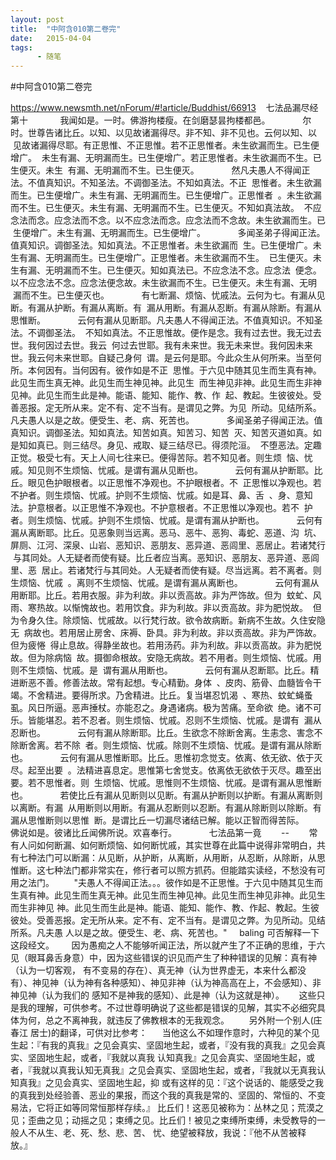 ```yaml
---
layout: post
title:  "中阿含010第二卷完"
date:   2015-04-04
tags:
      - 随笔
---
```


#中阿含010第二卷完


https://www.newsmth.net/nForum/#!article/Buddhist/66913
 
 七法品漏尽经第十
   
 　　我闻如是。一时。佛游拘楼瘦。在剑磨瑟昙拘楼都邑。
   
 　　尔时。世尊告诸比丘。以知、以见故诸漏得尽。非不知、非不见也。云何以知、以
 见故诸漏得尽耶。有正思惟、不正思惟。若不正思惟者。未生欲漏而生。已生便增广。
 未生有漏、无明漏而生。已生便增广。若正思惟者。未生欲漏而不生。已生便灭。未生
 有漏、无明漏而不生。已生便灭。
   
 　　然凡夫愚人不得闻正法。不值真知识。不知圣法。不调御圣法。不知如真法。不正
 思惟者。未生欲漏而生。已生便增广。未生有漏、无明漏而生。已生便增广。正思惟者
 。未生欲漏而不生。已生便灭。未生有漏、无明漏而不生。已生便灭。不知如真法故。
 不应念法而念。应念法而不念。以不应念法而念。应念法而不念故。未生欲漏而生。已
 生便增广。未生有漏、无明漏而生。已生便增广。
   
 　　多闻圣弟子得闻正法。值真知识。调御圣法。知如真法。不正思惟者。未生欲漏而
 生。已生便增广。未生有漏、无明漏而生。已生便增广。正思惟者。未生欲漏而不生。
 已生便灭。未生有漏、无明漏而不生。已生便灭。知如真法已。不应念法不念。应念法
 便念。以不应念法不念。应念法便念故。未生欲漏而不生。已生便灭。未生有漏、无明
 漏而不生。已生便灭也。
   
 　　有七断漏、烦恼、忧戚法。云何为七。有漏从见断。有漏从护断。有漏从离断。有
 漏从用断。有漏从忍断。有漏从除断。有漏从思惟断。
   
 　　云何有漏从见断耶。凡夫愚人不得闻正法。不值真知识。不知圣法。不调御圣法。
 不知如真法。不正思惟故。便作是念。我有过去世。我无过去世。我何因过去世。我云
 何过去世耶。我有未来世。我无未来世。我何因未来世。我云何未来世耶。自疑己身何
 谓。是云何是耶。今此众生从何所来。当至何所。本何因有。当何因有。彼作如是不正
 思惟。于六见中随其见生而生真有神。此见生而生真无神。此见生而生神见神。此见生
 而生神见非神。此见生而生非神见神。此见生而生此是神。能语、能知、能作、教、作
 起、教起。生彼彼处。受善恶报。定无所从来。定不有、定不当有。是谓见之弊。为见
 所动。见结所系。凡夫愚人以是之故。便受生、老、病、死苦也。
   
 　　多闻圣弟子得闻正法。值真知识。调御圣法。知如真法。知苦如真。知苦习、知苦
 灭、知苦灭道如真。如是知如真已。则三结尽。身见、戒取、疑三结尽已。得须陀洹。
 不堕恶法。定趣正觉。极受七有。天上人间七往来已。便得苦际。若不知见者。则生烦
 恼、忧戚。知见则不生烦恼、忧戚。是谓有漏从见断也。
   
 　　云何有漏从护断耶。比丘。眼见色护眼根者。以正思惟不净观也。不护眼根者。不
 正思惟以净观也。若不护者。则生烦恼、忧戚。护则不生烦恼、忧戚。如是耳、鼻、舌
 、身、意知法。护意根者。以正思惟不净观也。不护意根者。不正思惟以净观也。若不
 护者。则生烦恼、忧戚。护则不生烦恼、忧戚。是谓有漏从护断也。
   
 　　云何有漏从离断耶。比丘。见恶象则当远离。恶马、恶牛、恶狗、毒蛇、恶道、沟
 坑、屏厕、江河、深泉、山岩、恶知识、恶朋友、恶异道、恶闾里、恶居止。若诸梵行
 与其同处。人无疑者而使有疑。比丘者应当离。恶知识、恶朋友、恶异道、恶闾里、恶
 居止。若诸梵行与其同处。人无疑者而使有疑。尽当远离。若不离者。则生烦恼、忧戚
 。离则不生烦恼、忧戚。是谓有漏从离断也。
   
 　　云何有漏从用断耶。比丘。若用衣服。非为利故。非以贡高故。非为严饰故。但为
 蚊虻、风雨、寒热故。以惭愧故也。若用饮食。非为利故。非以贡高故。非为肥悦故。
 但为令身久住。除烦恼、忧戚故。以行梵行故。欲令故病断。新病不生故。久住安隐无
 病故也。若用居止房舍、床褥、卧具。非为利故。非以贡高故。非为严饰故。但为疲惓
 得止息故。得静坐故也。若用汤药。非为利故。非以贡高故。非为肥悦故。但为除病恼
 故。摄御命根故。安隐无病故。若不用者。则生烦恼、忧戚。用则不生烦恼、忧戚。是
 谓有漏从用断也。
   
 　　云何有漏从忍断耶。比丘。精进断恶不善。修善法故。常有起想。专心精勤。身体
 、皮肉、筋骨、血髓皆令干竭。不舍精进。要得所求。乃舍精进。比丘。复当堪忍饥渴
 、寒热、蚊虻蝇蚤虱。风日所逼。恶声捶杖。亦能忍之。身遇诸病。极为苦痛。至命欲
 绝。诸不可乐。皆能堪忍。若不忍者。则生烦恼、忧戚。忍则不生烦恼、忧戚。是谓有
 漏从忍断也。
   
 　　云何有漏从除断耶。比丘。生欲念不除断舍离。生恚念、害念不除断舍离。若不除
 者。则生烦恼、忧戚。除则不生烦恼、忧戚。是谓有漏从除断也。
   
 　　云何有漏从思惟断耶。比丘。思惟初念觉支。依离、依无欲、依于灭尽。起至出要
 。法精进喜息定。思惟第七舍觉支。依离依无欲依于灭尽。趣至出要。若不思惟者。则
 生烦恼、忧戚。思惟则不生烦恼、忧戚。是谓有漏从思惟断也。
   
 　　若使比丘有漏从见断则以见断。有漏从护断则以护断。有漏从离断则以离断。有漏
 从用断则以用断。有漏从忍断则以忍断。有漏从除断则以除断。有漏从思惟断则以思惟
 断。是谓比丘一切漏尽诸结已解。能以正智而得苦际。
   
 　　佛说如是。彼诸比丘闻佛所说。欢喜奉行。
   
 　　七法品第一竟  
   
 \--
  
  
 常有人问如何断漏、如何断烦恼、如何断忧戚，其实世尊在此篇中说得非常明白，共有七种法门可以断漏：从见断，从护断，从离断，从用断，从忍断，从除断，从思惟断。这七种法门都非常实在，修行者可以照方抓药。但能踏实读经，不愁没有可用之法门。
  
  
 "夫愚人不得闻正法。。。彼作如是不正思惟。于六见中随其见生而生真有神。此见生而生真无神。此见生而生神见神。此见生而生神见非神。此见生而生非神见 神。此见生而生此是神。能语、能知、能作、教、作起、教起。生彼彼处。受善恶报。定无所从来。定不有、定不当有。是谓见之弊。为见所动。见结所系。凡夫愚 人以是之故。便受生、老、病、死苦也。"
   
baling 可否解释一下这段经文。
  
 
 因为愚痴之人不能够听闻正法，所以就产生了不正确的思维，于六见（眼耳鼻舌身意）中，因为这些错误的识见而产生了种种错误的见解：真有神（认为一切客观， 有不变易的存在）、真无神（认为世界虚无，本来什么都没有）、神见神（认为神有各种感知）、神见非神（认为神高高在上，不会感知）、非神见神（认为我们的 感知不是神我的感知）、此是神（认为这就是神）。
   
 这些只是我的理解，可供参考。不过世尊明确说了这些都是错误的见解，其实不必细究具体为何，总之不离神我，就违反了佛教根本的无我观念。
  
  
 另外附一个别人(庄春江 居士)的翻译，可供对比参考：
   
 当他这么不如理作意时，六种见的某个见生起：『有我的真我』之见会真实、坚固地生起，或者，『没有我的真我』之见会真实、坚固地生起，或者，『我就以真我 认知真我』之见会真实、坚固地生起，或者，『我就以真我认知无真我』之见会真实、坚固地生起，或者，『我就以无真我认知真我』之见会真实、坚固地生起，抑 或有这样的见：『这个说话的、能感受之我的真我到处经验善、恶业的果报，而这个我的真我是常的、坚固的、常恒的、不变易法，它将正如等同常恒那样存续。』 比丘们！这恶见被称为：丛林之见；荒漠之见；歪曲之见；动摇之见；束缚之见。比丘们！被见之束缚所束缚，未受教导的一般人不从生、老、死、愁、悲、苦、 忧、绝望被释放，我说：『他不从苦被释放。』  
  

